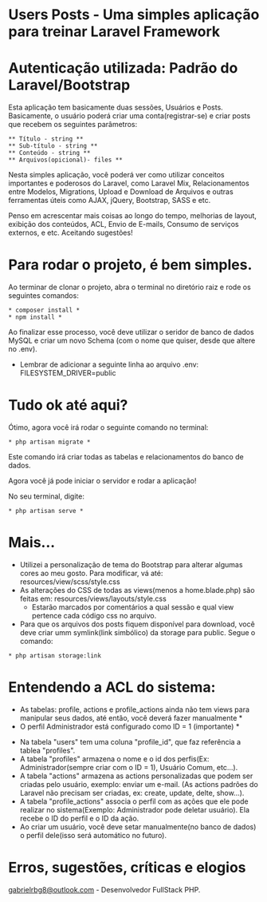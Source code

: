 # Users Posts - Uma simples aplicação para treinar Laravel Framework

# Autenticação utilizada: Padrão do Laravel/Bootstrap #

Esta aplicação tem basicamente duas sessões, Usuários e Posts.
Basicamente, o usuário poderá criar uma conta(registrar-se) e criar posts que recebem os seguintes parâmetros:
``` 
** Título - string **
** Sub-título - string **
** Conteúdo - string **
** Arquivos(opicional)- files **
```

Nesta simples aplicação, você poderá ver como utilizar conceitos importantes e poderosos do Laravel, como Laravel Mix, Relacionamentos entre Modelos, Migrations, Upload e Download de Arquivos e outras ferramentas úteis como AJAX, jQuery, Bootstrap, SASS e etc.

Penso em acrescentar mais coisas ao longo do tempo, melhorias de layout, exibição dos conteúdos, ACL, Envio de E-mails, Consumo de serviços externos, e etc. Aceitando sugestões!

# Para rodar o projeto, é bem simples. #
Ao terminar de clonar o projeto, abra o terminal no diretório raiz e rode os seguintes comandos:
```
* composer install *
* npm install *
```
Ao finalizar esse processo, você deve utilizar o seridor de banco de dados MySQL e criar um novo Schema (com o nome que quiser, desde que altere no .env).
- Lembrar de adicionar a seguinte linha ao arquivo .env: FILESYSTEM_DRIVER=public

# Tudo ok até aqui? #
Ótimo, agora você irá rodar o seguinte comando no terminal:
```
* php artisan migrate *
```
Este comando irá criar todas as tabelas e relacionamentos do banco de dados.

Agora você já pode iniciar o servidor e rodar a aplicação!

No seu terminal, digite: 
```
* php artisan serve *
```

# Mais... #
- Utilizei a personalização de tema do Bootstrap para alterar algumas cores ao meu gosto. Para modificar, vá até: resources/view/scss/style.css
- As alterações do CSS de todas as views(menos a home.blade.php) são feitas em: resources/views/layouts/style.css
    - Estarão marcados por comentários a qual sessão e qual view pertence cada código css no arquivo.
- Para que os arquivos dos posts fiquem disponível para download, você deve criar umm symlink(link simbólico) da storage para public. Segue o comando:
```
* php artisan storage:link
```
# Entendendo a ACL do sistema: 
* As tabelas: profile, actions e profile_actions ainda não tem views para manipular seus dados, até então, você deverá fazer manualmente *
* O perfil Administrador está configurado como ID = 1 (importante) *

- Na tabela "users" tem uma coluna "profile_id", que faz referência a tablea "profiles".
- A tabela "profiles" armazena o nome e o id dos perfis(Ex: Administrador(sempre criar com o ID = 1), Usuário Comum, etc...).
- A tabela "actions" armazena as actions personalizadas que podem ser criadas pelo usuário, exemplo: enviar um e-mail. (As actions padrões do Laravel não precisam ser criadas, ex: create, update, delte, show...).
- A tabela "profile_actions" associa o perfil com as ações que ele pode realizar no sistema(Exemplo: Administrador pode deletar usuário). Ela recebe o ID do perfil e o ID da ação.
- Ao criar um usuário, você deve setar manualmente(no banco de dados) o perfil dele(isso será automático no futuro).


# Erros, sugestões, críticas e elogios #
gabrielrbg8@outlook.com - Desenvolvedor FullStack PHP.
